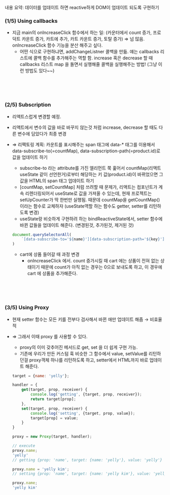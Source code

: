 내용 요약: 데이터를 업데이트 하면 reactive하게 DOM이 업데이트 되도록 구현하기

### (1/5) Using callbacks

- 지금 main의 onIncreaseClick 함수에서 하는 일: (카운터에서 count 증가, 프로덕트 카운트 증가, 카트에 추가, 카트 카운트 증가, 토탈 증가) ⇒ 넘 많음.  
onIncreaseClick 함수 기능을 분산 해주고 싶다.
    - 어떤 식으로 구현하냐면, addChangeListner 콜백을 만듦. 얘는 callbacks 리스트에 콜백 함수를 추가해주는 역할 함. increase 혹은 decrease 할 때 callbacks 리스트 map 을 돌면서 실행해줄 콜백을 실행해주는 방법! (그냥 이런 방법도 있다~~)

 
<br/><br/><br/>


### (2/5) Subscription

- 리액트스럽게 변경할 예정.
- 리액트에서 변수의 값을 바로 바꾸지 않는것 처럼 increase, decrease 할 때도 다른 변수에 담았다가 최종 변경
- ⇒ 리팩토링 계획: 카운트를 표시해주는 span 태그에 data-* 태그를 이용해서 data-subscribe-to(=countMap), data-subscription-path(=product.id)로 값을 업데이트 하기
    - subscribe-to 라는 attribute를 가진 엘리먼트 쭉 훑어서 countMap(리액트 useState 같이 선언한거)로부터 해당하는 키 값(product.id)이 바뀌었으면 그 값을 HTML의 span 태그 업데이트 하기
    - [countMap, setCountMap] 처럼 쓰려할 때 문제가, 리액트는 컴포넌트가 계속 리렌더링되어서 useState로 값을 가져올 수 있는데, 현재 프로젝트는 setUpCounter가 딱 한번만 실행됨. 때문데 countMap을 getCountMap() 이라는 함수로 교체하자 (useState역할 하는 함수도 getter, setter를 리턴하도록 변경)
    - useState랑 비슷하게 구현하려 하는 bindReactiveState에서, setter 함수에 바뀐 값들을 업데이트 해준다. (변경된것, 추가된것, 제거된 것)

    ```jsx
    document.querySelectorAll(
        `[data-subscribe-to='${name}'][data-subscription-path='${key}']`
    )
    ```
    - cart에 상품 들어갈 때 과정 변경
        - onIncreaseClick 에서. count 증가시킬 때 cart 에는 상품이 전혀 없는 상태이기 때문에 count가 아직 없는 경우는 0으로 보내도록 하고, 이 경우에 cart 에 상품을 추가해준다.
     
 
<br/><br/><br/>


### (3/5) Using Proxy

- 현재 setter 함수는 모든 키를 전부다 검사해서 바뀐 애만 업데이트 해줌 → 비효율적
- ⇒ 그래서 이때 proxy 를 사용할 수 있다.
    - proxy의 이미 갖추어진 메서드로 get, set 을 더 쉽게 구현 가능.
    - 기존에 우리가 만든 커스텀 훅 비슷한 그 함수에서 value, setValue를 리턴하던걸 proxy객체 하나를 리턴하도록 하고, setter에서 HTML까지 바로 업데이트 해준다.
    
    ```jsx
    target = {name: 'yelly'};
    
    handler = {
    	get(target, prop, receiver) {
    		console.log('getting', {target, prop, receiver});
    		return target[prop];
    	},
    	set(target, prop, receiver) {
    		console.log('setting', {target, prop, value});
    		target[prop] = value;
    	}
    }
    
    proxy = new Proxy(target, handler);
    
    // execute
    proxy.name;
    'yelly'
    // getting {prop: 'name', target: {name: 'yelly'}, value: 'yelly'}
    
    proxy.name = 'yelly kim';
    // setting {prop: 'name', target: {name: 'yelly kim'}, value: 'yelly kim'}
    
    proxy.name;
    'yelly kim'
    ```

